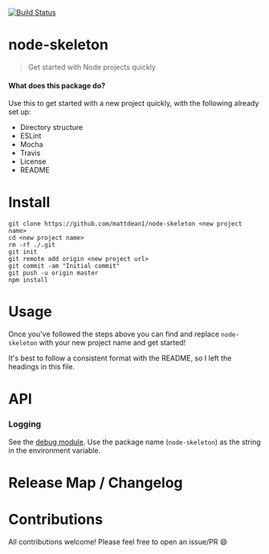 [![Build Status](https://travis-ci.org/mattdean1/node-skeleton.svg?branch=master)](https://travis-ci.org/mattdean1/node-skeleton)

# node-skeleton

> Get started with Node projects quickly

#### What does this package do?

Use this to get started with a new project quickly, with the following already set up:

- Directory structure
- ESLint
- Mocha
- Travis
- License
- README

# Install

```
git clone https://github.com/mattdean1/node-skeleton <new project name>
cd <new project name>
rm -rf ./.git
git init
git remote add origin <new project url>
git commit -am "Initial commit"
git push -u origin master
npm install
```

# Usage

Once you've followed the steps above you can find and replace `node-skeleton` with your new project name and get started!

It's best to follow a consistent format with the README, so I left the headings in this file.



# API


###  Logging

See the [debug module](https://www.npmjs.com/package/debug). Use the package name (`node-skeleton`) as the string in the environment variable.


# Release Map / Changelog



# Contributions

All contributions welcome! Please feel free to open an issue/PR :smile:
